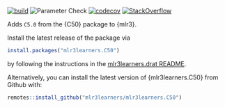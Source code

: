 <!-- badges: start -->
[![build](https://github.com/mlr3learners/mlr3learners.C50/workflows/R%20CMD%20Check%20via%20{tic}/badge.svg?branch=master)](https://github.com/mlr3learners/mlr3learners.C50/actions)
![Parameter Check](https://github.com/mlr3learners/mlr3learners.C50/workflows/Parameter%20Check/badge.svg?branch=master)
[![codecov](https://codecov.io/gh/mlr3learners/mlr3learners.C50/branch/master/graph/badge.svg)](https://codecov.io/gh/mlr3learners/mlr3learners.C50)
[![StackOverflow](https://img.shields.io/badge/stackoverflow-mlr3-orange.svg)](https://stackoverflow.com/questions/tagged/mlr3)
<!-- badges: end -->

Adds `C5.0` from the {C50} package to {mlr3}.

Install the latest release of the package via

```r
install.packages("mlr3learners.C50")
```

by following the instructions in the [mlr3learners.drat README](https://github.com/mlr3learners/mlr3learners.drat).

Alternatively, you can install the latest version of {mlr3learners.C50} from Github with:

```r
remotes::install_github("mlr3learners/mlr3learners.C50")
```
